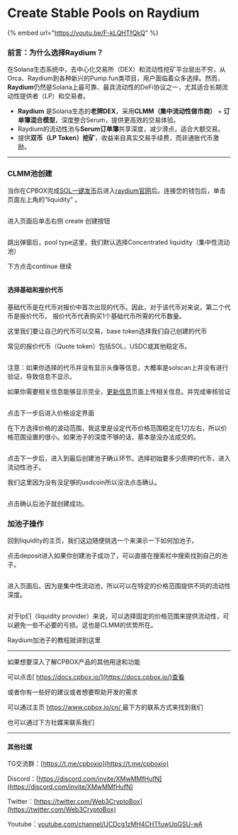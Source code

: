 # Create Stable Pools on Raydium

{% embed url="https://youtu.be/F-kLQHTfQkQ" %}

### **前言：为什么选择Raydium？**

在Solana生态系统中，去中心化交易所（DEX）和流动性挖矿平台层出不穷，从Orca、Raydium到各种新兴的Pump.fun类项目，用户面临着众多选择。然而，**Raydium**仍然是Solana上最可靠、最具流动性的DeFi协议之一，尤其适合长期流动性提供者（LP）和交易者。

* **Raydium** 是Solana生态的**老牌DEX**，采用**CLMM（集中流动性做市商）** + **订单簿混合模型**，深度整合Serum，提供更高效的交易体验。
* Raydium的流动性池与**Serum订单簿**共享深度，减少滑点，适合大额交易。
* 提供**双币（LP Token）挖矿**，收益来自真实交易手续费，而非通胀代币激励。

***

### CLMM池创建

当你在CPBOX完成[SOL一键发币](https://www.cpbox.io/cn/solana/token/publish)后进入[raydium官网](https://raydium.io/swap/?inputMint=HtCqD3o5aF1RXcyGi6AW11PoB3bZmFdA8kvVyhJrpump\&outputMint=sol)后。连接您的钱包后，单击页面左上角的“liquidity” 。

<figure><img src="../../../zh/.gitbook/assets/image%20(6).png" alt=""><figcaption></figcaption></figure>

进入页面后单击右侧 create 创建按钮

<figure><img src="../../../zh/.gitbook/assets/image%20(2)%20(1).png" alt=""><figcaption></figcaption></figure>

跳出弹窗后，pool type这里，我们默认选择Concentrated liquidity（集中性流动池）

下方点击continue 继续

<figure><img src="../../../zh/.gitbook/assets/image%20(1)%20(1).png" alt=""><figcaption></figcaption></figure>

#### 选择基础和报价代币

基础代币是在代币对报价中首次出现的代币。因此，对于该代币对来说，第二个代币是报价代币。 报价代币代表购买1个基础代币所需的代币数量。

这里我们要让自己的代币可以交易，base token选择我们自己创建的代币

常见的报价代币（Quote token）包括SOL，USDC或其他稳定币。

<figure><img src="../../../zh/.gitbook/assets/image%20(3)%20(1).png" alt=""><figcaption></figcaption></figure>

注意：如果你选择的代币并没有显示头像等信息，大概率是solscan上并没有进行验证，导致信息不显示。

如果你需要相关信息能够显示完全，[更新信息](https://solscan.io/token-update)页面上传相关信息。并完成审核验证

<figure><img src="../../../zh/.gitbook/assets/image%20(4)%20(1).png" alt=""><figcaption></figcaption></figure>

点击下一步后进入价格设定界面

在下方选择价格的波动范围，我这里是设定代币价格范围稳定在1刀左右，所以价格范围设置的很小。如果池子的深度不够的话，基本是没办法成交的。

<figure><img src="../../../zh/.gitbook/assets/image%20(5)%20(1).png" alt=""><figcaption></figcaption></figure>

点击下一步后，进入到最后创建池子确认环节。选择初始要多少质押的代币，进入流动性池子。

我们这里因为没有没足够的usdcoin所以没法点击确认。

<figure><img src="../../../zh/.gitbook/assets/image%20(6)%20(1).png" alt=""><figcaption></figcaption></figure>

点击确认后池子就创建成功。

### 加池子操作

回到liquidity的主页，我们这边随便挑选一个来演示一下如何加池子。

点击deposit进入如果你创建池子成功了，可以直接在搜索栏中搜索找到自己的池子。

<figure><img src="../../../zh/.gitbook/assets/image%20(7).png" alt=""><figcaption></figcaption></figure>

进入页面后。因为是集中性流动池，所以可以在特定的价格范围提供不同的流动性深度。

<figure><img src="../../../zh/.gitbook/assets/image%20(8).png" alt=""><figcaption></figcaption></figure>

对于lp们（liquidity provider）来说，可以选择固定的价格范围来提供流动性，可以避免一些不必要的亏损。这也是CLMM的优势所在。

Raydium加池子的教程就讲到这里

***

如果想要深入了解CPBOX产品的其他用途和功能

可以点击[ https://docs.cpbox.io/](https://docs.cpbox.io/)查看

或者你有一些好的建议或者想要帮助开发的需求

可以通过主页 [https://www.cpbox.io/cn/ ](https://www.cpbox.io/cn/)最下方的联系方式来找到我们

也可以通过下方社媒来联系我们

***

#### 其他社媒

TG交流群：[https://t.me/cpboxio](https://t.me/cpboxio)

Discord：[https://discord.com/invite/XMwMMfHufN](https://discord.com/invite/XMwMMfHufN)

Twitter：[https://twitter.com/Web3CryptoBox](https://twitter.com/Web3CryptoBox)

Youtube：[youtube.com/channel/UCDcg1zMH4CHTfuwUpGSU-wA](https://youtube.com/channel/UCDcg1zMH4CHTfuwUpGSU-wA)
